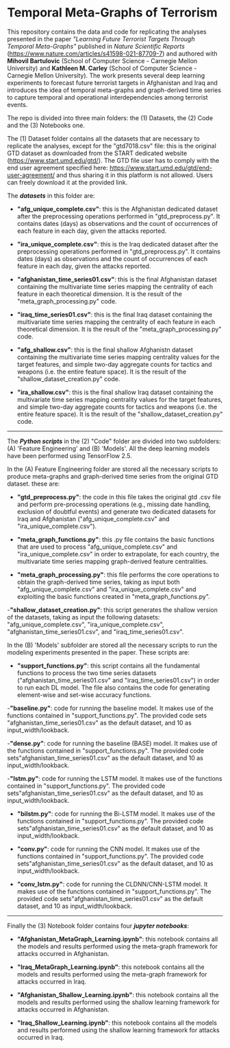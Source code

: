 # Temporal Meta-Graphs of Terrorism
This repository contains the data and code for replicating the analyses presented in the paper *"Learning Future Terrorist Targets Through Temporal Meta-Graphs"* published in *Nature Scientific Reports* (https://www.nature.com/articles/s41598-021-87709-7) and authored with **Mihovil Bartulovic** (School of Computer Science - Carnegie Mellon University) and **Kathleen M. Carley** (School of Computer Science - Carnegie Mellon University). The work presents several deep learning experiments to forecast future terrorist targets in Afghanistan and Iraq and introduces the idea of temporal meta-graphs and graph-derived time series to capture temporal and operational interdependencies among terrorist events. 


The repo is divided into three main folders: the (1) Datasets, the (2) Code and the (3) Notebooks one. 

The (1) Dataset folder contains all the datasets that are necessary to replicate the analyses, except for the "gtd7018.csv" file: this is the original GTD dataset as downloaded from the START dedicated website (https://www.start.umd.edu/gtd/). The GTD file user has to comply with the end user agreement specified here: https://www.start.umd.edu/gtd/end-user-agreement/ and thus sharing it in this platform is not allowed. Users can freely download it at the provided link.

The ***datasets*** in this folder are: 



- **"afg_unique_complete.csv"**: this is the Afghanistan dedicated dataset after the preprocessing operations performed in "gtd_preprocess.py". It contains dates (days) as observations and the count of occurrences of each feature in each day, given the attacks reported.

- **"ira_unique_complete.csv"**: this is the Iraq dedicated dataset after the preprocessing operations performed in "gtd_preprocess.py". It contains dates (days) as observations and the count of occurrences of each feature in each day, given the attacks reported.

- **"afghanistan_time_series01.csv"**: this is the final Afghanistan dataset containing the multivariate time series mapping the centrality of each feature in each theoretical dimension. It is the result of the "meta_graph_processing.py" code. 

- **"iraq_time_series01.csv"**: this is the final Iraq dataset containing the multivariate time series mapping the centrality of each feature in each theoretical dimension. It is the result of the "meta_graph_processing.py" code.

- **"afg_shallow.csv"**: this is the final shallow Afghanistn dataset containing the multivariate time series mapping centrality values for the target features, and simple two-day aggregate counts for tactics and weapons (i.e. the entire feature space). It is the result of the "shallow_dataset_creation.py" code.

- **"ira_shallow.csv"**: this is the final shallow Iraq dataset containing the multivariate time series mapping centrality values for the target features, and simple two-day aggregate counts for tactics and weapons (i.e. the entire feature space). It is the result of the "shallow_dataset_creation.py" code.


-----------------------------------------------------------------------------------


The ***Python scripts*** in the (2) "Code" folder are divided into two subfolders: 
(A) 'Feature Engineering' and (B) 'Models'. All the deep learning models have been performed using TensorFlow 2.5.

In the (A) Feature Engineering folder are stored all the necessary scripts to produce meta-graphs and graph-derived time series from the original GTD dataset. these are:

- **"gtd_preprocess.py"**: the code in this file takes the original gtd .csv file and perform pre-processing operations (e.g., missing date handling, exclusion of doubtful events) and generate two dedicated datasets for Iraq and Afghanistan ("afg_unique_complete.csv" and "ira_unique_complete.csv").

- **"meta_graph_functions.py"**: this .py file contains the basic functions that are used to process "afg_unique_complete.csv" and "ira_unique_complete.csv" in order to extrapolate, for each country, the multivariate time series mapping graph-derived feature centralities. 

- **"meta_graph_processing.py"**: this file performs the core operations to obtain the graph-derived time series, taking as input both "afg_unique_complete.csv" and "ira_unique_complete.csv" and exploiting the basic functions created in "meta_graph_functions.py".

-**"shallow_dataset_creation.py"**: this script generates the shallow version of the datasets, taking as input the following datasets: "afg_unique_complete.csv", "ira_unique_complete.csv", "afghanistan_time_series01.csv", and "iraq_time_series01.csv".

In the (B) 'Models' subfolder are stored all the necessary scripts to run the modeling experiments presented in the paper. These scripts are: 

- **"support_functions.py"**: this script contains all the fundamental functions to process the two time series datasets ("afghanistan_time_series01.csv" and "iraq_time_series01.csv") in order to run each DL model. The file also contains the code for generating element-wise and set-wise accuracy functions. 

-**"baseline.py"**: code for running the baseline model. It makes use of the functions contained in "support_functions.py". The provided code sets "afghanistan_time_series01.csv" as the default dataset, and 10 as input_width/lookback. 

-**"dense.py"**: code for running the baseline (BASE) model. It makes use of the functions contained in "support_functions.py". The provided code sets"afghanistan_time_series01.csv" as the default dataset, and 10 as input_width/lookback. 

-**"lstm.py"**: code for running the LSTM model. It makes use of the functions contained in "support_functions.py". The provided code sets"afghanistan_time_series01.csv" as the default dataset, and 10 as input_width/lookback. 

- **"bilstm.py"**: code for running the Bi-LSTM model. It makes use of the functions contained in "support_functions.py". The provided code sets"afghanistan_time_series01.csv" as the default dataset, and 10 as input_width/lookback. 

- **"conv.py"**: code for running the CNN model. It makes use of the functions contained in "support_functions.py". The provided code sets"afghanistan_time_series01.csv" as the default dataset, and 10 as input_width/lookback. 

- **"conv_lstm.py"**: code for running the CLDNN/CNN-LSTM model. It makes use of the functions contained in "support_functions.py". The provided code sets"afghanistan_time_series01.csv" as the default dataset, and 10 as input_width/lookback. 

----------------------------------------------------------------------------------------------------

Finally the (3) Notebook folder contains four ***jupyter notebooks***:

- **"Afghanistan_MetaGraph_Learning.ipynb"**: this notebook contains all the models and results performed using the meta-graph framework for attacks occurred in Afghanistan.

- **"Iraq_MetaGraph_Learning.ipynb"**: this notebook contains all the models and results performed using the meta-graph framework for attacks occurred in Iraq.

- **"Afghanistan_Shallow_Learning.ipynb"**: this notebook contains all the models and results performed using the shallow learning framework for attacks occurred in Afghanistan.

- **"Iraq_Shallow_Learning.ipynb"**: this notebook contains all the models and results performed using the shallow learning framework for attacks occurred in Iraq.
